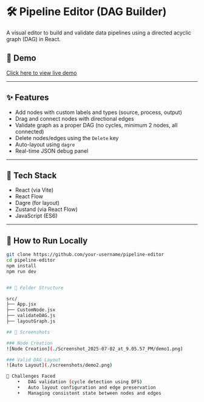 <!-- # React + Vite

This template provides a minimal setup to get React working in Vite with HMR and some ESLint rules.

Currently, two official plugins are available:

- [@vitejs/plugin-react](https://github.com/vitejs/vite-plugin-react/blob/main/packages/plugin-react) uses [Babel](https://babeljs.io/) for Fast Refresh
- [@vitejs/plugin-react-swc](https://github.com/vitejs/vite-plugin-react/blob/main/packages/plugin-react-swc) uses [SWC](https://swc.rs/) for Fast Refresh

## Expanding the ESLint configuration

If you are developing a production application, we recommend using TypeScript with type-aware lint rules enabled. Check out the [TS template](https://github.com/vitejs/vite/tree/main/packages/create-vite/template-react-ts) for information on how to integrate TypeScript and [`typescript-eslint`](https://typescript-eslint.io) in your project. -->

# 🛠️ Pipeline Editor (DAG Builder)

A visual editor to build and validate data pipelines using a directed acyclic graph (DAG) in React.

## 🚀 Demo

[Click here to view live demo](https://your-deployed-link.vercel.app)

---

## ✨ Features

- Add nodes with custom labels and types (source, process, output)
- Drag and connect nodes with directional edges
- Validate graph as a proper DAG (no cycles, minimum 2 nodes, all connected)
- Delete nodes/edges using the `Delete` key
- Auto-layout using `dagre`
- Real-time JSON debug panel

---

## 🧱 Tech Stack

- React (via Vite)
- React Flow
- Dagre (for layout)
- Zustand (via React Flow)
- JavaScript (ES6)

---

## 🧪 How to Run Locally

```bash
git clone https://github.com/your-username/pipeline-editor
cd pipeline-editor
npm install
npm run dev


## 📁 Folder Structure

src/
├── App.jsx
├── CustomNode.jsx
├── validateDAG.js
├── layoutGraph.js

## 📸 Screenshots

### Node Creation
![Node Creation](./Screenshot_2025-07-02_at_9.05.57_PM/demo1.png)

### Valid DAG Layout
![Auto Layout](./screenshots/demo2.png)

🤯 Challenges Faced
	•	DAG validation (cycle detection using DFS)
	•	Auto layout configuration and edge preservation
	•	Managing consistent state between nodes and edges

